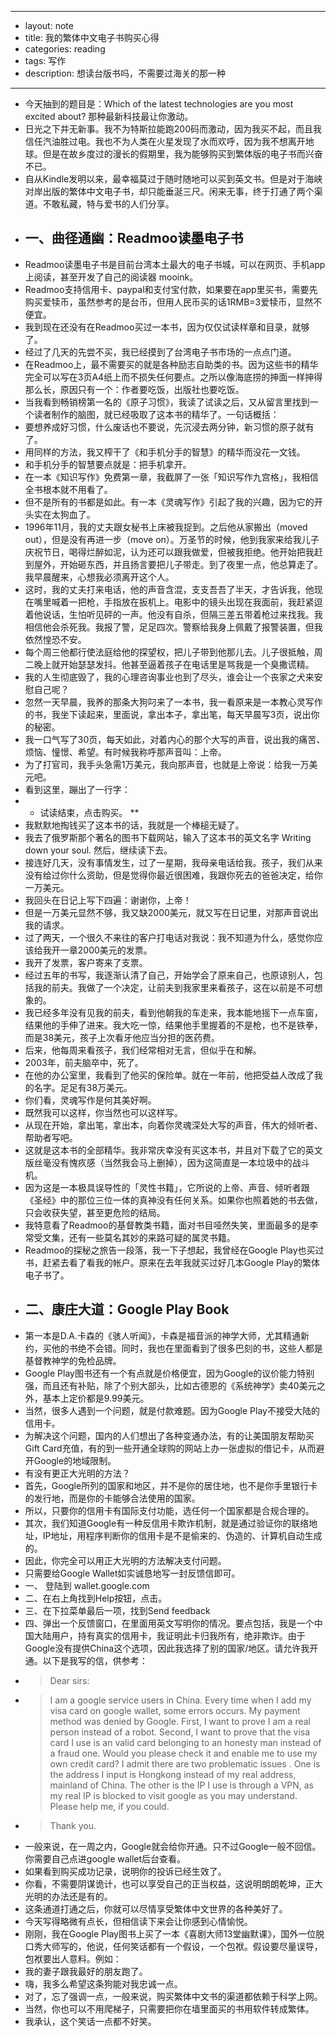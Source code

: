 - --
- layout: note
- title: 我的繁体中文电子书购买心得
- categories: reading
- tags: 写作
- description: 想读台版书吗，不需要过海关的那一种
- --
- 今天抽到的题目是：Which of the latest technologies are you most excited about? 那种最新科技最让你激动。
- 日光之下并无新事。我不为特斯拉能跑200码而激动，因为我买不起，而且我信任汽油胜过电。我也不为人类在火星发现了水而欢呼，因为我不想离开地球。但是在故乡度过的漫长的假期里，我为能够购买到繁体版的电子书而兴奋不已。
- 自从Kindle发明以来，最幸福莫过于随时随地可以买到英文书。但是对于海峡对岸出版的繁体中文电子书，却只能垂涎三尺。闲来无事，终于打通了两个渠道。不敢私藏，特与爱书的人们分享。
- ## 一、曲径通幽：Readmoo读墨电子书
- Readmoo读墨电子书是目前台湾本土最大的电子书城，可以在网页、手机app上阅读，甚至开发了自己的阅读器 mooink。
- Readmoo支持信用卡、paypal和支付宝付款，如果要在app里买书，需要先购买爱犊币，虽然参考的是台币，但用人民币买的话1RMB=3爱犊币，显然不便宜。
- 我到现在还没有在Readmoo买过一本书，因为仅仅试读样章和目录，就够了。
- 经过了几天的先尝不买，我已经摸到了台湾电子书市场的一点点门道。
- 在Readmoo上，最不需要买的就是各种励志自助类的书。因为这些书的精华完全可以写在3页A4纸上而不损失任何要点。之所以像海底捞的抻面一样抻得那么长，原因只有一个：作者要吃饭，出版社也要吃饭。
- 当我看到畅销榜第一名的《原子习惯》，我读了试读之后，又从留言里找到一个读者制作的脑图，就已经吸取了这本书的精华了。一句话概括：
- 要想养成好习惯，什么废话也不要说，先沉浸去两分钟，新习惯的原子就有了。
- 用同样的方法，我又榨干了《和手机分手的智慧》的精华而没花一文钱。
- 和手机分手的智慧要点就是：把手机拿开。
- 在一本《知识写作》免费第一章，我截屏了一张「知识写作九宫格」，我相信全书根本就不用看了。
- 但不是所有的书都是如此。有一本《灵魂写作》引起了我的兴趣，因为它的开头实在太狗血了。
- 1996年11月，我的丈夫跟女秘书上床被我捉到。之后他从家搬出（moved out），但是没有再进一步（move on）。万圣节的时候，他到我家来给我儿子庆祝节日，喝得烂醉如泥，认为还可以跟我做爱，但被我拒绝。他开始把我赶到屋外，开始砸东西，并且扬言要把儿子带走。到了夜里一点，他总算走了。我早晨醒来，心想我必须离开这个人。
- 这时，我的丈夫打来电话，他的声音含混，支支吾吾了半天，才告诉我，他现在嘴里喊着一把枪，手指放在扳机上。电影中的镜头出现在我面前，我赶紧逗着他说话，生怕听见砰的一声。他没有自杀，但隔三差五带着枪过来找我。我相信他会杀死我。我报了警，足足四次。警察给我身上佩戴了报警装置，但我依然惶恐不安。
- 每个周三他都行使法庭给他的探望权，把儿子带到他那儿去。儿子很抵触，周二晚上就开始瑟瑟发抖。他甚至逼着孩子在电话里是骂我是一个臭撒谎精。
- 我的人生彻底毁了，我的心理咨询事业也到了尽头，谁会让一个丧家之犬来安慰自己呢？
- 忽然一天早晨，我养的那条大狗叼来了一本书，我一看原来是一本教心灵写作的书，我坐下读起来，里面说，拿出本子，拿出笔，每天早晨写3页，说出你的秘密。
- 我一口气写了30页，每天如此，对着内心的那个大写的声音，说出我的痛苦、烦恼、憧憬、希望。有时候我称呼那声音叫：上帝。
- 为了打官司，我手头急需1万美元，我向那声音，也就是上帝说：给我一万美元吧。
- 看到这里，蹦出了一行字：
- * 试读结束，点击购买。 **
- 我默默地掏钱买了这本书的话，我就是一个棒槌无疑了。
- 我去了俄罗斯那个著名的图书下载网站，输入了这本书的英文名字 Writing down your soul. 然后，继续读下去。
- 接连好几天，没有事情发生，过了一星期，我母亲电话给我。孩子，我们从来没有给过你什么资助，但是觉得你最近很困难，我跟你死去的爸爸决定，给你一万美元。
- 我回头在日记上写下四遍：谢谢你，上帝！
- 但是一万美元显然不够，我又缺2000美元，就又写在日记里，对那声音说出我的请求。
- 过了两天，一个很久不来往的客户打电话对我说：我不知道为什么，感觉你应该给我开一章2000美元的发票。
- 我开了发票，客户寄来了支票。
- 经过五年的书写，我逐渐认清了自己，开始学会了原来自己，也原谅别人，包括我的前夫。我做了一个决定，让前夫到我家里来看孩子，这在以前是不可想象的。
- 我已经多年没有见我的前夫，看到他朝我的车走来，我本能地摇下一点车窗，结果他的手伸了进来。我大吃一惊，结果他手里握着的不是枪，也不是铁拳，而是38美元，孩子上次看牙他应当分担的医药费。
- 后来，他每周来看孩子，我们经常相对无言，但似乎在和解。
- 2003年，前夫脑卒中，死了。
- 在他的办公室里，我看到了他买的保险单。就在一年前，他把受益人改成了我的名字。足足有38万美元。
- 你们看，灵魂写作是何其美好啊。
- 既然我可以这样，你当然也可以这样写。
- 从现在开始，拿出笔，拿出本，向着你灵魂深处大写的声音，伟大的倾听者、帮助者写吧。
- 这就是这本书的全部精华。我非常庆幸没有买这本书，并且对下载了它的英文版丝毫没有愧疚感（当然我会马上删掉），因为这简直是一本垃圾中的战斗机。
- 因为这是一本极具误导性的「灵性书籍」，它所说的上帝、声音、倾听者跟《圣经》中的那位三位一体的真神没有任何关系。如果你也照着她的书去做，只会收获失望，甚至更危险的结局。
- 我特意看了Readmoo的基督教类书籍，面对书目哑然失笑，里面最多的是李常受文集，还有一些莫名其妙的来路可疑的属灵书籍。
- Readmoo的探秘之旅告一段落，我一下子想起，我曾经在Google Play也买过书，赶紧去看了看我的帐户。原来在去年我就买过好几本Google Play的繁体电子书了。
- ## 二、康庄大道：Google Play Book
- 第一本是D.A.卡森的《骇人听闻》，卡森是福音派的神学大师，尤其精通新约，买他的书绝不会错。同时，我也在里面看到了很多巴刻的书，这些人都是基督教神学的免检品牌。
- Google Play图书还有一个有点就是价格便宜，因为Google的议价能力特别强，而且还有补贴，除了个别大部头，比如古德恩的《系统神学》卖40美元之外，基本上定价都是9.99美元。
- 当然，很多人遇到一个问题，就是付款难题。因为Google Play不接受大陆的信用卡。
- 为解决这个问题，国内的人们想出了各种变通办法，有的让美国朋友帮助买Gift Card充值，有的到一些开通全球购的网站上办一张虚拟的借记卡，从而避开Google的地域限制。
- 有没有更正大光明的方法？
- 首先，Google所列的国家和地区，并不是你的居住地，也不是你手里银行卡的发行地，而是你的卡能够合法使用的国家。
- 所以，只要你的信用卡有国际支付功能，选任何一个国家都是合规合理的。
- 其次，我们知道Google有一种反信用卡欺诈机制，就是通过验证你的联络地址，IP地址，用程序判断你的信用卡是不是偷来的、伪造的、计算机自动生成的。
- 因此，你完全可以用正大光明的方法解决支付问题。
- 只需要给Google Wallet如实诚恳地写一封反馈信即可。
- 一、 登陆到 wallet.google.com
- 二、在右上角找到Help按钮，点击。
- 三、在下拉菜单最后一项，找到Send feedback
- 四、弹出一个反馈窗口，在里面用英文写明你的情况。要点包括，我是一个中国大陆用户，持有真实的信用卡，我证明此卡归我所有，绝非欺诈。由于Google没有提供China这个选项，因此我选择了别的国家/地区。请允许我开通。以下是我写的信，供参考：
- > Dear sirs:
- > I am a google service users in China. Every time when I add my visa card on google wallet, some errors occurs. My payment method was denied by Google. First, I want to prove I am a real person instead of a robot. Second, I want to prove that the visa card I use is an valid card belonging to an honesty man instead of a fraud one. Would you please check it and enable me to use my own credit card? I admit there are two problematic issues . One is the address I input is Hongkong instead of my real address, mainland of China. The other is the IP I use is through a VPN, as my real IP is blocked to visit google as you may understand. Please help me, if you could.
- > Thank you.
- 一般来说，在一周之内，Google就会给你开通。只不过Google一般不回信。你需要自己点进google wallet后台查看。
- 如果看到购买成功记录，说明你的投诉已经生效了。
- 你看，不需要阴谋诡计，也可以享受自己的正当权益，这说明朗朗乾坤，正大光明的办法还是有的。
- 这条通道打通之后，你就可以尽情享受繁体中文世界的各种美好了。
- 今天写得略微有点长，但相信读下来会让你感到心情愉悦。
- 刚刚，我在Google Play图书上买了一本《喜剧大师13堂幽默课》，国外一位脱口秀大师写的，他说，任何笑话都有一个假设，一个包袱。假设要尽量误导，包袱要出人意料。例如：
- 我的妻子跟我最好的朋友跑了。
- 嗨，我多么希望这条狗能对我忠诚一点。
- 对了，忘了强调一点，一般来说，购买繁体中文书的渠道都依赖于科学上网。
- 当然，你也可以不用爬梯子，只需要把你在墙里面买的书用软件转成繁体。
- 我承认，这个笑话一点都不好笑。
